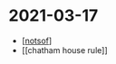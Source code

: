 # 2021-03-17

- [[notsof]]
- [[chatham house rule]]

[//begin]: # "Autogenerated link references for markdown compatibility"
[notsof]: ../notsof "Notsof"
[//end]: # "Autogenerated link references"